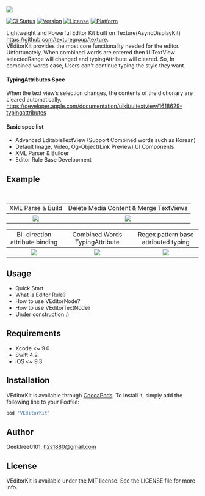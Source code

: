 <img src="https://github.com/GeekTree0101/VEditorKit/blob/master/screenshots/logo.png" />

[![CI Status](https://img.shields.io/travis/Geektree0101/VEditorKit.svg?style=flat)](https://travis-ci.org/Geektree0101/VEditorKit)
[![Version](https://img.shields.io/cocoapods/v/VEditorKit.svg?style=flat)](https://cocoapods.org/pods/VEditorKit)
[![License](https://img.shields.io/cocoapods/l/VEditorKit.svg?style=flat)](https://cocoapods.org/pods/VEditorKit)
[![Platform](https://img.shields.io/cocoapods/p/VEditorKit.svg?style=flat)](https://cocoapods.org/pods/VEditorKit)

Lightweight and Powerful Editor Kit built on Texture(AsyncDisplayKit)
https://github.com/texturegroup/texture. 
</br>
VEditorKit provides the most core functionality needed for the editor.
Unfortunately, When combined words are entered then UITextView selectedRange will changed and typingAttribute will cleared. So, In combined words case, Users can't continue typing the style they want.
</br>
#### TypingAttributes Spec
When the text view’s selection changes, the contents of the dictionary are cleared automatically. 
https://developer.apple.com/documentation/uikit/uitextview/1618629-typingattributes 

#### Basic spec list
- Advanced EditableTextView (Support Combined words such as Korean)
- Default Image, Video, Og-Object(Link Preview) UI Components
- XML Parser & Builder
- Editor Rule Base Development

## Example
</br>
<table>
  <tr>
    <td align="center">XML Parse & Build</td>
    <td align="center">Delete Media Content & Merge TextViews</td>
  </tr>
  <tr>
    <th rowspan="9"><img src="https://github.com/GeekTree0101/VEditorKit/blob/master/screenshots/test4.gif"></th>
    <th rowspan="9"><img src="https://github.com/GeekTree0101/VEditorKit/blob/master/screenshots/test3.gif"></th>
  </tr>
</table>
<table>
   <tr>
    <td align="center">Bi-direction attribute binding</td>
    <td align="center">Combined Words TypingAttribute</td>
    <td align="center">Regex pattern base attributed typing</td>
  </tr>
    <tr>
    <th rowspan="9"><img src="https://github.com/GeekTree0101/VEditorKit/blob/master/screenshots/english.gif"></th>
    <th rowspan="9"><img src="https://github.com/GeekTree0101/VEditorKit/blob/master/screenshots/korean.gif"></th>
    <th rowspan="9"><img src="https://github.com/GeekTree0101/VEditorKit/blob/master/screenshots/regexAttributeTyping.gif">       </th> 
</table>

## Usage
- Quick Start
- What is Editor Rule?
- How to use VEditorNode?
- How to use VEditorTextNode?
- Under construction :)

## Requirements
- Xcode <~ 9.0
- Swift 4.2
- iOS <~ 9.3

## Installation

VEditorKit is available through [CocoaPods](https://cocoapods.org). To install
it, simply add the following line to your Podfile:

```ruby
pod 'VEditorKit'
```

## Author

Geektree0101, h2s1880@gmail.com

## License

VEditorKit is available under the MIT license. See the LICENSE file for more info.
